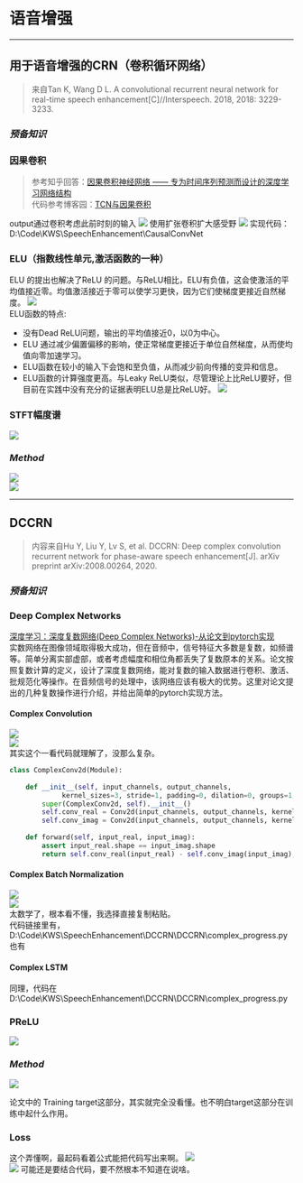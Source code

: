 # 语音增强
***
## 用于语音增强的CRN（卷积循环网络）
>来自Tan K, Wang D L. A convolutional recurrent neural network for real-time speech enhancement[C]//Interspeech. 2018, 2018: 3229-3233.  

### *预备知识*
### 因果卷积
>参考知乎回答：[因果卷积神经网络 —— 专为时间序列预测而设计的深度学习网络结构](https://zhuanlan.zhihu.com/p/422177151)  
>代码参考博客园：[TCN与因果卷积](https://www.cnblogs.com/PythonLearner/p/12925732.html)

output通过卷积考虑此前时刻的输入
![](img/mk-2023-09-09-11-00-06.png)
使用扩张卷积扩大感受野
![](img/mk-2023-09-09-11-01-00.png)
实现代码：D:\Code\KWS\SpeechEnhancement\CausalConvNet

### ELU（指数线性单元,激活函数的一种）
ELU 的提出也解决了ReLU 的问题。与ReLU相比，ELU有负值，这会使激活的平均值接近零。均值激活接近于零可以使学习更快，因为它们使梯度更接近自然梯度。
![](img/mk-2023-09-10-11-37-03.png)  
ELU函数的特点:  
- 没有Dead ReLU问题，输出的平均值接近0，以0为中心。
- ELU 通过减少偏置偏移的影响，使正常梯度更接近于单位自然梯度，从而使均值向零加速学习。
- ELU函数在较小的输入下会饱和至负值，从而减少前向传播的变异和信息。
- ELU函数的计算强度更高。与Leaky ReLU类似，尽管理论上比ReLU要好，但目前在实践中没有充分的证据表明ELU总是比ReLU好。
![](img/mk-2023-09-10-11-38-55.png)
### STFT幅度谱
![](img/mk-2023-09-10-15-14-53.png)

### *Method*
![](img/mk-2023-10-05-19-30-08.png)  
![](img/mk-2023-10-05-19-30-22.png)  

***
## DCCRN
>内容来自Hu Y, Liu Y, Lv S, et al. DCCRN: Deep complex convolution recurrent network for phase-aware speech enhancement[J]. arXiv preprint arXiv:2008.00264, 2020.

### *预备知识*
### Deep Complex Networks
[深度学习：深度复数网络(Deep Complex Networks)-从论文到pytorch实现](http://t.csdnimg.cn/Nxptq)  
实数网络在图像领域取得极大成功，但在音频中，信号特征大多数是复数，如频谱等。简单分离实部虚部，或者考虑幅度和相位角都丢失了复数原本的关系。论文按照复数计算的定义，设计了深度复数网络，能对复数的输入数据进行卷积、激活、批规范化等操作。在音频信号的处理中，该网络应该有极大的优势。这里对论文提出的几种复数操作进行介绍，并给出简单的pytorch实现方法。  
#### Complex Convolution  
![](img/mk-2023-10-05-19-54-37.png)  
![](img/mk-2023-10-05-19-54-53.png)  
其实这个一看代码就理解了，没那么复杂。  
~~~python  
class ComplexConv2d(Module):
    
    def __init__(self, input_channels, output_channels,
             kernel_sizes=3, stride=1, padding=0, dilation=0, groups=1, bias=True):
        super(ComplexConv2d, self).__init__()
        self.conv_real = Conv2d(input_channels, output_channels, kernel_size, stride, padding, dilation, groups, bias)
        self.conv_imag = Conv2d(input_channels, output_channels, kernel_size, stride, padding, dilation, groups, bias)
    
    def forward(self, input_real, input_imag):
        assert input_real.shape == input_imag.shape
        return self.conv_real(input_real) - self.conv_imag(input_imag), self.conv_imag(input_real) + self.conv_real(input_imag)

~~~

#### Complex Batch Normalization  
![](img/mk-2023-10-05-20-07-03.png)  
![](img/mk-2023-10-05-20-07-15.png)   
太数学了，根本看不懂，我选择直接复制粘贴。  
代码链接里有，D:\Code\KWS\SpeechEnhancement\DCCRN\DCCRN\complex_progress.py也有
#### Complex LSTM
同理，代码在D:\Code\KWS\SpeechEnhancement\DCCRN\DCCRN\complex_progress.py

### PReLU  
![](img/mk-2023-10-05-20-22-43.png)

### *Method*  
![](img/mk-2023-10-06-11-05-45.png)



论文中的 Training target这部分，其实就完全没看懂。也不明白target这部分在训练中起什么作用。

### Loss  
这个弄懂啊，最起码看着公式能把代码写出来啊。
![](img/mk-2023-10-06-10-47-26.png)  
![](img/mk-2023-10-06-10-50-17.png)
可能还是要结合代码，要不然根本不知道在说啥。





